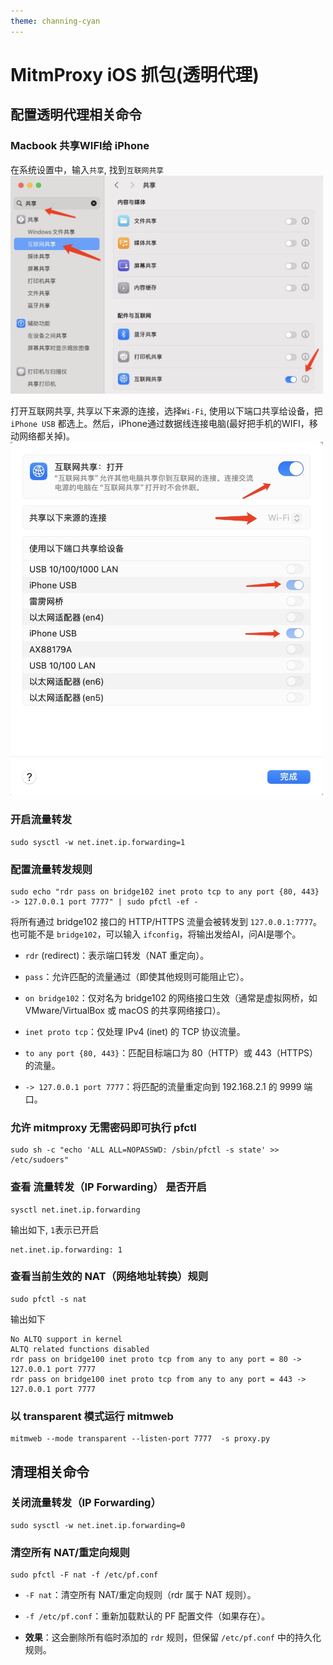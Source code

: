 ```yaml
---
theme: channing-cyan
---
```

# MitmProxy iOS 抓包(透明代理)
## 配置透明代理相关命令
### Macbook 共享WIFI给 iPhone
在系统设置中，输入`共享`, 找到`互联网共享`
<img src="/image/docs/2/10.jpg" style="width: 500px;"> 


打开互联网共享, 共享以下来源的连接，选择`Wi-Fi`, 使用以下端口共享给设备，把 `iPhone USB` 都选上。然后，iPhone通过数据线连接电脑(最好把手机的WIFI，移动网络都关掉)。
<img src="/image/docs/2/11.jpg" style="width: 500px;">

### 开启流量转发
```
sudo sysctl -w net.inet.ip.forwarding=1
```

### 配置流量转发规则
```
sudo echo "rdr pass on bridge102 inet proto tcp to any port {80, 443} -> 127.0.0.1 port 7777" | sudo pfctl -ef -
```
将所有通过 bridge102 接口的 HTTP/HTTPS 流量会被转发到 `127.0.0.1:7777`。也可能不是 `bridge102`，可以输入 `ifconfig`，将输出发给AI，问AI是哪个。

* `rdr` (redirect)：表示端口转发（NAT 重定向）。

* `pass`：允许匹配的流量通过（即使其他规则可能阻止它）。

* `on bridge102`：仅对名为 bridge102 的网络接口生效（通常是虚拟网桥，如 VMware/VirtualBox 或 macOS 的共享网络接口）。

* `inet proto tcp`：仅处理 IPv4 (inet) 的 TCP 协议流量。

* `to any port {80, 443}`：匹配目标端口为 80（HTTP）或 443（HTTPS）的流量。

* `-> 127.0.0.1 port 7777`：将匹配的流量重定向到 192.168.2.1 的 9999 端口。

### 允许 mitmproxy 无需密码即可执行 pfctl
```
sudo sh -c "echo 'ALL ALL=NOPASSWD: /sbin/pfctl -s state' >> /etc/sudoers"
```

### 查看 流量转发（IP Forwarding） 是否开启
```
sysctl net.inet.ip.forwarding
```
输出如下, `1`表示已开启
```
net.inet.ip.forwarding: 1
```

### 查看当前生效的 NAT（网络地址转换）规则
```
sudo pfctl -s nat
```
输出如下
```
No ALTQ support in kernel
ALTQ related functions disabled
rdr pass on bridge100 inet proto tcp from any to any port = 80 -> 127.0.0.1 port 7777
rdr pass on bridge100 inet proto tcp from any to any port = 443 -> 127.0.0.1 port 7777
```

### 以 transparent 模式运行 mitmweb
```
mitmweb --mode transparent --listen-port 7777  -s proxy.py
```

## 清理相关命令
### 关闭流量转发（IP Forwarding）
```
sudo sysctl -w net.inet.ip.forwarding=0
```

### 清空所有 NAT/重定向规则
```
sudo pfctl -F nat -f /etc/pf.conf
```
* `-F nat`：清空所有 NAT/重定向规则（rdr 属于 NAT 规则）。

* `-f /etc/pf.conf`：重新加载默认的 PF 配置文件（如果存在）。

* **效果**：这会删除所有临时添加的 `rdr` 规则，但保留 `/etc/pf.conf` 中的持久化规则。

